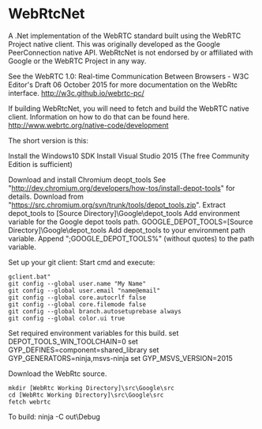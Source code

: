 # WebRtcNet
A .Net implementation of the WebRTC standard built using the WebRTC Project native client. This was originally developed as the Google PeerConnection native API. WebRtcNet is not endorsed by or affiliated with Google or the WebRTC Project in any way.

See the WebRTC 1.0: Real-time Communication Between Browsers - W3C Editor's Draft 06 October 2015 for more documentation on the WebRtc interface. 
http://w3c.github.io/webrtc-pc/

If building WebRtcNet, you will need to fetch and build the WebRTC native client. Information on how to do that can be found here.
http://www.webrtc.org/native-code/development

The short version is this:

Install the Windows10 SDK
Install Visual Studio 2015 (The free Community Edition is sufficient)

Download and install Chromium deopt_tools See "http://dev.chromium.org/developers/how-tos/install-depot-tools" for details.
	Download from "https://src.chromium.org/svn/trunk/tools/depot_tools.zip". 
	Extract depot_tools to [Source Directory]\Google\depot_tools
	Add environment variable for the Google depot tools path. 
		GOOGLE_DEPOT_TOOLS=[Source Directory]\Google\depot_tools
	Add depot_tools to your environment path variable. Append ";GOOGLE_DEPOT_TOOLS%" (without quotes) to the path variable. 

Set up your git client:
Start cmd and execute:

	gclient.bat"
	git config --global user.name "My Name"
	git config --global user.email "name@email"
	git config --global core.autocrlf false
	git config --global core.filemode false
	git config --global branch.autosetuprebase always
	git config --global color.ui true


Set required environment variables for this build.
	set DEPOT_TOOLS_WIN_TOOLCHAIN=0
	set GYP_DEFINES=component=shared_library
	set GYP_GENERATORS=ninja,msvs-ninja
	set GYP_MSVS_VERSION=2015

Download the WebRtc source.

	mkdir [WebRtc Working Directory]\src\Google\src
	cd [WebRtc Working Directory]\src\Google\src
	fetch webrtc

To build:
	ninja -C out\Debug
